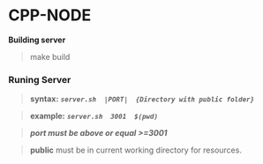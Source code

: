 # CPP-NODE

**Building server**
>make build

### Runing Server
> **syntax:** ***`server.sh  |PORT|  {Directory with public folder}`***

> **example:** ***`server.sh  3001  $(pwd)`***

>***port must be above or equal >=3001***

> **public** must be in current working  directory for resources. 
